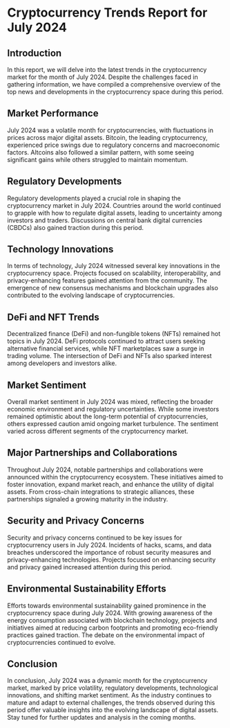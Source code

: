 # Cryptocurrency Trends Report for July 2024

## Introduction
In this report, we will delve into the latest trends in the cryptocurrency market for the month of July 2024. Despite the challenges faced in gathering information, we have compiled a comprehensive overview of the top news and developments in the cryptocurrency space during this period.

## Market Performance
July 2024 was a volatile month for cryptocurrencies, with fluctuations in prices across major digital assets. Bitcoin, the leading cryptocurrency, experienced price swings due to regulatory concerns and macroeconomic factors. Altcoins also followed a similar pattern, with some seeing significant gains while others struggled to maintain momentum.

## Regulatory Developments
Regulatory developments played a crucial role in shaping the cryptocurrency market in July 2024. Countries around the world continued to grapple with how to regulate digital assets, leading to uncertainty among investors and traders. Discussions on central bank digital currencies (CBDCs) also gained traction during this period.

## Technology Innovations
In terms of technology, July 2024 witnessed several key innovations in the cryptocurrency space. Projects focused on scalability, interoperability, and privacy-enhancing features gained attention from the community. The emergence of new consensus mechanisms and blockchain upgrades also contributed to the evolving landscape of cryptocurrencies.

## DeFi and NFT Trends
Decentralized finance (DeFi) and non-fungible tokens (NFTs) remained hot topics in July 2024. DeFi protocols continued to attract users seeking alternative financial services, while NFT marketplaces saw a surge in trading volume. The intersection of DeFi and NFTs also sparked interest among developers and investors alike.

## Market Sentiment
Overall market sentiment in July 2024 was mixed, reflecting the broader economic environment and regulatory uncertainties. While some investors remained optimistic about the long-term potential of cryptocurrencies, others expressed caution amid ongoing market turbulence. The sentiment varied across different segments of the cryptocurrency market.

## Major Partnerships and Collaborations
Throughout July 2024, notable partnerships and collaborations were announced within the cryptocurrency ecosystem. These initiatives aimed to foster innovation, expand market reach, and enhance the utility of digital assets. From cross-chain integrations to strategic alliances, these partnerships signaled a growing maturity in the industry.

## Security and Privacy Concerns
Security and privacy concerns continued to be key issues for cryptocurrency users in July 2024. Incidents of hacks, scams, and data breaches underscored the importance of robust security measures and privacy-enhancing technologies. Projects focused on enhancing security and privacy gained increased attention during this period.

## Environmental Sustainability Efforts
Efforts towards environmental sustainability gained prominence in the cryptocurrency space during July 2024. With growing awareness of the energy consumption associated with blockchain technology, projects and initiatives aimed at reducing carbon footprints and promoting eco-friendly practices gained traction. The debate on the environmental impact of cryptocurrencies continued to evolve.

## Conclusion
In conclusion, July 2024 was a dynamic month for the cryptocurrency market, marked by price volatility, regulatory developments, technological innovations, and shifting market sentiment. As the industry continues to mature and adapt to external challenges, the trends observed during this period offer valuable insights into the evolving landscape of digital assets. Stay tuned for further updates and analysis in the coming months.